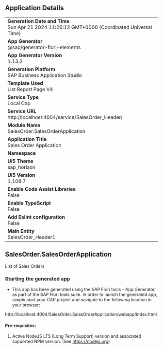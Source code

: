 ## Application Details
|               |
| ------------- |
|**Generation Date and Time**<br>Sun Apr 21 2024 11:26:12 GMT+0000 (Coordinated Universal Time)|
|**App Generator**<br>@sap/generator-fiori-elements|
|**App Generator Version**<br>1.13.2|
|**Generation Platform**<br>SAP Business Application Studio|
|**Template Used**<br>List Report Page V4|
|**Service Type**<br>Local Cap|
|**Service URL**<br>http://localhost:4004/service/SalesOrder_Header/
|**Module Name**<br>SalesOrder.SalesOrderApplication|
|**Application Title**<br>Sales Order Application|
|**Namespace**<br>|
|**UI5 Theme**<br>sap_horizon|
|**UI5 Version**<br>1.108.7|
|**Enable Code Assist Libraries**<br>False|
|**Enable TypeScript**<br>False|
|**Add Eslint configuration**<br>False|
|**Main Entity**<br>SalesOrder_Header1|

## SalesOrder.SalesOrderApplication

List of Sales Orders

### Starting the generated app

-   This app has been generated using the SAP Fiori tools - App Generator, as part of the SAP Fiori tools suite.  In order to launch the generated app, simply start your CAP project and navigate to the following location in your browser:

http://localhost:4004/SalesOrder.SalesOrderApplication/webapp/index.html

#### Pre-requisites:

1. Active NodeJS LTS (Long Term Support) version and associated supported NPM version.  (See https://nodejs.org)



